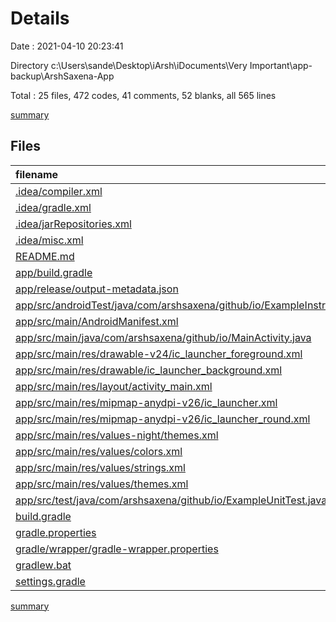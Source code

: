 # Details

Date : 2021-04-10 20:23:41

Directory c:\Users\sande\Desktop\iArsh\iDocuments\Very Important\app-backup\ArshSaxena-App

Total : 25 files,  472 codes, 41 comments, 52 blanks, all 565 lines

[summary](results.md)

## Files
| filename | language | code | comment | blank | total |
| :--- | :--- | ---: | ---: | ---: | ---: |
| [.idea/compiler.xml](/.idea/compiler.xml) | XML | 6 | 0 | 0 | 6 |
| [.idea/gradle.xml](/.idea/gradle.xml) | XML | 21 | 0 | 0 | 21 |
| [.idea/jarRepositories.xml](/.idea/jarRepositories.xml) | XML | 25 | 0 | 0 | 25 |
| [.idea/misc.xml](/.idea/misc.xml) | XML | 9 | 0 | 0 | 9 |
| [README.md](/README.md) | Markdown | 2 | 0 | 1 | 3 |
| [app/build.gradle](/app/build.gradle) | Groovy | 33 | 0 | 6 | 39 |
| [app/release/output-metadata.json](/app/release/output-metadata.json) | JSON | 18 | 0 | 0 | 18 |
| [app/src/androidTest/java/com/arshsaxena/github/io/ExampleInstrumentedTest.java](/app/src/androidTest/java/com/arshsaxena/github/io/ExampleInstrumentedTest.java) | Java | 15 | 6 | 5 | 26 |
| [app/src/main/AndroidManifest.xml](/app/src/main/AndroidManifest.xml) | XML | 19 | 0 | 1 | 20 |
| [app/src/main/java/com/arshsaxena/github/io/MainActivity.java](/app/src/main/java/com/arshsaxena/github/io/MainActivity.java) | Java | 62 | 0 | 5 | 67 |
| [app/src/main/res/drawable-v24/ic_launcher_foreground.xml](/app/src/main/res/drawable-v24/ic_launcher_foreground.xml) | XML | 30 | 0 | 0 | 30 |
| [app/src/main/res/drawable/ic_launcher_background.xml](/app/src/main/res/drawable/ic_launcher_background.xml) | XML | 74 | 0 | 1 | 75 |
| [app/src/main/res/layout/activity_main.xml](/app/src/main/res/layout/activity_main.xml) | XML | 14 | 0 | 2 | 16 |
| [app/src/main/res/mipmap-anydpi-v26/ic_launcher.xml](/app/src/main/res/mipmap-anydpi-v26/ic_launcher.xml) | XML | 5 | 0 | 0 | 5 |
| [app/src/main/res/mipmap-anydpi-v26/ic_launcher_round.xml](/app/src/main/res/mipmap-anydpi-v26/ic_launcher_round.xml) | XML | 5 | 0 | 0 | 5 |
| [app/src/main/res/values-night/themes.xml](/app/src/main/res/values-night/themes.xml) | XML | 11 | 5 | 0 | 16 |
| [app/src/main/res/values/colors.xml](/app/src/main/res/values/colors.xml) | XML | 11 | 0 | 0 | 11 |
| [app/src/main/res/values/strings.xml](/app/src/main/res/values/strings.xml) | XML | 3 | 0 | 0 | 3 |
| [app/src/main/res/values/themes.xml](/app/src/main/res/values/themes.xml) | XML | 11 | 5 | 0 | 16 |
| [app/src/test/java/com/arshsaxena/github/io/ExampleUnitTest.java](/app/src/test/java/com/arshsaxena/github/io/ExampleUnitTest.java) | Java | 9 | 5 | 3 | 17 |
| [build.gradle](/build.gradle) | Groovy | 18 | 3 | 3 | 24 |
| [gradle.properties](/gradle.properties) | Properties | 3 | 16 | 0 | 19 |
| [gradle/wrapper/gradle-wrapper.properties](/gradle/wrapper/gradle-wrapper.properties) | Properties | 5 | 1 | 1 | 7 |
| [gradlew.bat](/gradlew.bat) | Batch | 61 | 0 | 24 | 85 |
| [settings.gradle](/settings.gradle) | Groovy | 2 | 0 | 0 | 2 |

[summary](results.md)